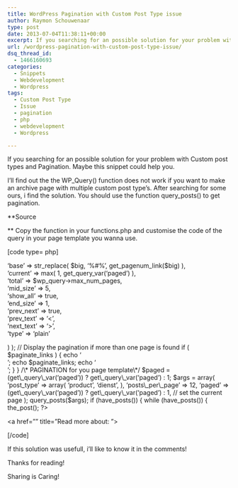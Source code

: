 ```yaml
---
title: WordPress Pagination with Custom Post Type issue
author: Raymon Schouwenaar
type: post
date: 2013-07-04T11:38:11+00:00
excerpt: If you searching for an possible solution for your problem with Custom post types and Pagination. Maybe this snippet could help you.
url: /wordpress-pagination-with-custom-post-type-issue/
dsq_thread_id:
  - 1466160693
categories:
  - Snippets
  - Webdevelopment
  - Wordpress
tags:
  - Custom Post Type
  - Issue
  - pagination
  - php
  - webdevelopment
  - Wordpress

---
```

If you searching for an possible solution for your problem with Custom post types and Pagination. Maybe this snippet could help you.

I&#8217;ll find out the the WP\_Query() function does not work if you want to make an archive page with multiple custom post type&#8217;s. After searching for some ours, i find the solution. You should use the function query\_posts() to get pagination.

**Source
  
** Copy the function in your functions.php and customise the code of the query in your page template you wanna use.

[code type= php]

<?php

/\* PAGINATION functions \*/
  
function base_pagination() {
  
global $wp_query;

$big = 999999999; // This needs to be an unlikely integer

// For more options and info view the docs for paginate_links()
  
// http://codex.wordpress.org/Function\_Reference/paginate\_links
  
$paginate\_links = paginate\_links( array(

<p style="padding-left: 30px;">
  &#8216;base&#8217; => str_replace( $big, &#8216;%#%&#8217;, get_pagenum_link($big) ),<br /> &#8216;current&#8217; => max( 1, get_query_var(&#8216;paged&#8217;) ),<br /> &#8216;total&#8217; => $wp_query->max_num_pages,<br /> &#8216;mid_size&#8217; => 5,<br /> &#8216;show_all&#8217; => true,<br /> &#8216;end_size&#8217; => 1,<br /> &#8216;prev_next&#8217; => true,<br /> &#8216;prev_text&#8217; => &#8216;<&#8217;,<br /> &#8216;next_text&#8217; => &#8216;>&#8217;,<br /> &#8216;type&#8217; => &#8216;plain&#8217;
</p>

) );

// Display the pagination if more than one page is found
  
if ( $paginate_links ) {
  
echo &#8216;<section><div id=&#8221;paging&#8221;>&#8217;;
  
echo $paginate_links;
  
echo &#8216;</div></section><!&#8211;// end .pagination &#8211;>&#8217;;

}
  
}

/\* PAGINATION for you page template\*/
  
$paged = (get\_query\_var(&#8216;paged&#8217;)) ? get\_query\_var(&#8216;paged&#8217;) : 1;

$args = array(
  
&#8216;post_type&#8217; => array(
  
&#8216;product&#8217;, &#8216;dienst&#8217;,
  
),
  
&#8216;posts\_per\_page&#8217; => 12,
  
&#8216;paged&#8217; => (get\_query\_var(&#8216;paged&#8217;)) ? get\_query\_var(&#8216;paged&#8217;) : 1, // set the current page
  
);

query_posts($args);
  
if (have_posts()) {
  
while (have_posts()) {
  
the_post(); ?>

<a href=&#8221;<?php the\_permalink(); ?>&#8221; title=&#8221;Read more about: <?php the\_title(); ?>&#8221;>
  
<div class=&#8221;news_item&#8221;>
  
<div class=&#8221;news_photo&#8221;>
  
<?php if ( has\_post\_thumbnail() ) {
  
the\_post\_thumbnail(&#8216;news\_archive\_format&#8217;);
  
}?>
  
</div>
  
<div class=&#8221;news_content&#8221;>
  
<span class=&#8221;news\_title&#8221;><?php limit\_titel(45); ?></span>
  
<?php the_excerpt(); ?>
  
</div>
  
<div class=&#8221;news\_read\_more&#8221;></div>
  
</div>
  
</a>
  
<?php } // end of the loop. ?>
  
<?php } // end of the loop. ?>
  
<?php base_pagination(); ?>

[/code]

If this solution was usefull, i&#8217;ll like to know it in the comments!
  
Thanks for reading!

Sharing is Caring!
